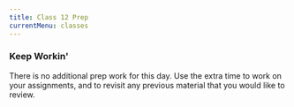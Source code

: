 ```yaml
---
title: Class 12 Prep
currentMenu: classes
---
```


### Keep Workin'

There is no additional prep work for this day. Use the extra time to work on your assignments, and to revisit any previous material that you would like to review.
